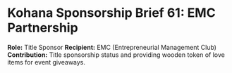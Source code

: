 # Kohana Sponsorship Brief 61: EMC Partnership
**Role:** Title Sponsor
**Recipient:** EMC (Entrepreneurial Management Club)
**Contribution:** Title sponsorship status and providing wooden token of love items for event giveaways.